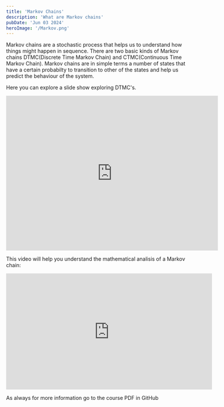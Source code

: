 ```yaml
---
title: 'Markov Chains'
description: 'What are Markov chains'
pubDate: 'Jun 03 2024'
heroImage: '/Markov.png'
---
```

Markov chains are a stochastic process that helps us to understand how things might happen in sequence.
There are two basic kinds of Markov chains DTMC(Discrete Time Markov Chain) and CTMC(Continuous Time Markov Chain).
Markov chains are in simple terms a number of states that have a certain probabilty to transition to other of the states and help us predict the behaviour of the system.

Here you can explore  a slide show exploring DTMC's.

<iframe src="https://slides.com/salvador_moreno_carrillo/markov-chain/embed?style=light" width="576" height="420" title="MARKOV CHAIN" scrolling="no" frameborder="0" webkitallowfullscreen mozallowfullscreen allowfullscreen></iframe>

This video will help you understand the mathematical analisis  of a Markov chain:

<iframe width="560" height="315" src="https://www.youtube.com/embed/ntVsIdKX_tE?si=DrU-99fJip1V0PLv" title="YouTube video player" frameborder="0" allow="accelerometer; autoplay; clipboard-write; encrypted-media; gyroscope; picture-in-picture; web-share" referrerpolicy="strict-origin-when-cross-origin" allowfullscreen></iframe>

As always for more information go to the course PDF in GitHub
